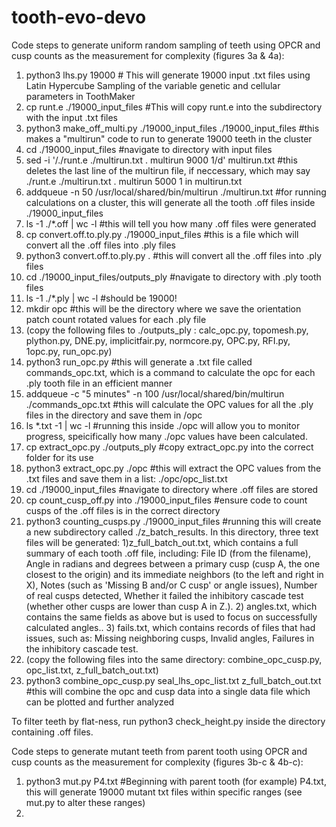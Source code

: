 # tooth-evo-devo

Code steps to generate uniform random sampling of teeth using OPCR and cusp counts as the measurement for complexity (figures 3a & 4a):
1. python3 lhs.py 19000     # This will generate 19000 input .txt files using Latin Hypercube Sampling of the variable genetic and cellular parameters in ToothMaker
2. cp runt.e ./19000_input_files     #This will copy runt.e into the subdirectory with the input .txt files
3. python3 make_off_multi.py ./19000_input_files ./19000_input_files     #this makes a "multirun" code to run to generate 19000 teeth in the cluster 
4. cd ./19000_input_files #navigate to directory with input files
5. sed -i '/\.\/runt\.e \.\/multirun\.txt \. multirun 9000 1/d' multirun.txt     #this deletes the last line of the multirun file, if neccessary, which may say ./runt.e ./multirun.txt . multirun 5000 1 in multirun.txt
6. addqueue -n 50 /usr/local/shared/bin/multirun ./multirun.txt     #for running calculations on a cluster, this will generate all the tooth .off files inside ./19000_input_files
7. ls -1 ./*.off | wc -l    #this will tell you how many .off files were generated
8. cp convert.off.to.ply.py ./19000_input_files     #this is a file which will convert all the .off files into .ply files
9. python3 convert.off.to.ply.py .    #this will convert all the .off files into .ply files
10. cd ./19000_input_files/outputs_ply    #navigate to directory with .ply tooth files
11. ls -1 ./*.ply | wc -l    #should be 19000!
12. mkdir opc    #this will be the directory where we save the orientation patch count rotated values for each .ply file
13.  (copy the following files to ./outputs_ply : calc_opc.py, topomesh.py, plython.py, DNE.py, implicitfair.py, normcore.py, OPC.py, RFI.py, 1opc.py, run_opc.py)
14.  python3 run_opc.py    #this will generate a .txt file called commands_opc.txt, which is a command to calculate the opc for each .ply tooth file in an efficient manner
15.  addqueue -c "5 minutes" -n 100 /usr/local/shared/bin/multirun ./commands_opc.txt    #this will calculate the OPC values for all the .ply files in the directory and save them in /opc
16.  ls *.txt -1 | wc -l    #running this inside ./opc will allow you to monitor progress, speicifically how many ./opc values have been calculated.
17.  cp extract_opc.py ./outputs_ply    #copy extract_opc.py into the correct folder for its use
18.  python3 extract_opc.py ./opc     #this will extract the OPC values from the .txt files and save them in a list: ./opc/opc_list.txt
19.  cd ./19000_input_files    #navigate to directory where .off files are stored
20.  cp count_cusp_off.py into ./19000_input_files    #ensure code to count cusps of the .off files is in the correct directory
21.  python3 counting_cusps.py ./19000_input_files     #running this will create a new subdirectory called ./z_batch_results. In this directory, three text files will be generated: 1)z_full_batch_out.txt, which contains a full summary of each tooth .off file, including: File ID (from the filename), Angle in radians and degrees between a primary cusp (cusp A, the one closest to the origin) and its immediate neighbors (to the left and right in X), Notes (such as 'Missing B and/or C cusp' or angle issues), Number of real cusps detected, Whether it failed the inhibitory cascade test (whether other cusps are lower than cusp A in Z.). 2) angles.txt, which contains the same fields as above but is used to focus on successfully calculated angles.. 3) fails.txt, which contains records of files that had issues, such as: Missing neighboring cusps, Invalid angles, Failures in the inhibitory cascade test.
23.  (copy the following files into the same directory: combine_opc_cusp.py, opc_list.txt, z_full_batch_out.txt)
24.  python3 combine_opc_cusp.py seal_lhs_opc_list.txt z_full_batch_out.txt     #this will combine the opc and cusp data into a single data file which can be plotted and further analyzed

To filter teeth by flat-ness, run python3 check_height.py inside the directory containing .off files.

Code steps to generate mutant teeth from parent tooth using OPCR and cusp counts as the measurement for complexity (figures 3b-c & 4b-c):
1. python3 mut.py P4.txt     #Beginning with parent tooth (for example) P4.txt, this will generate 19000 mutant txt files within specific ranges (see mut.py to alter these ranges)
2. 


